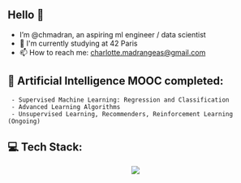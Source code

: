 ## Hello 👋

- I’m @chmadran, an aspiring ml engineer / data scientist
- 🔭 I'm currently studying at 42 Paris 
- 📫 How to reach me: charlotte.madrangeas@gmail.com


## 🤖 Artificial Intelligence MOOC completed:

     - Supervised Machine Learning: Regression and Classification
     - Advanced Learning Algorithms
     - Unsupervised Learning, Recommenders, Reinforcement Learning (Ongoing)
  
## 💻 Tech Stack:

<p align="center">
    <a href="https://skillicons.dev">
    <img src="https://skillicons.dev/icons?i=python,c,cpp,js,ts,sklearn,r,postgres,mysql,nodejs,nestjs,docker,git,&perline=50" />
    </a>
</p>
